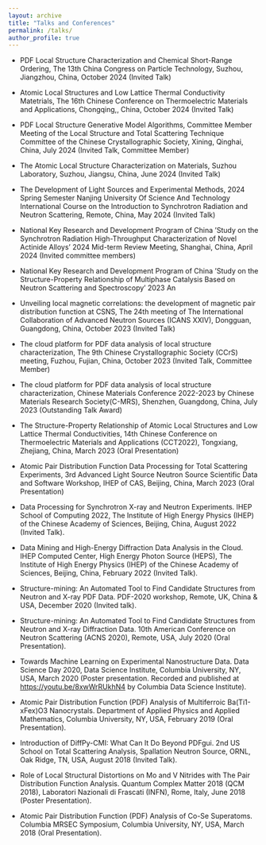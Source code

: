 ```yaml
---
layout: archive
title: "Talks and Conferences"
permalink: /talks/
author_profile: true
---
```


- PDF Local Structure Characterization and Chemical Short-Range Ordering, The 13th China Congress on Particle Technology, Suzhou, Jiangzhou, China, October 2024 (Invited Talk)

- Atomic Local Structures and Low Lattice Thermal Conductivity Matetrials, The 16th Chinese Conference on Thermoelectric Materials and Applications, Chongqing,, China, October 2024 (Invited Talk)

- PDF Local Structure Generative Model Algorithms, Committee Member Meeting of the Local Structure and Total Scattering Technique Committee of the Chinese Crystallographic Society, Xining, Qinghai, China, July 2024 (Invited Talk, Committee Member)

- The Atomic Local Structure Characterization on Materials, Suzhou Laboratory, Suzhou, Jiangsu, China, June 2024 (Invited Talk)

- The Development of Light Sources and Experimental Methods, 2024 Spring Semester Nanjing University Of Science And Technology International Course on the Introduction to Synchrotron Radiation and Neutron Scattering, Remote, China, May 2024 (Invited Talk)

- National Key Research and Development Program of China ’Study on the Synchrotron Radiation High-Throughput Characterization of Novel Actinide Alloys’ 2024 Mid-term Review Meeting, Shanghai, China, April 2024 (Invited committee members)

- National Key Research and Development Program of China ’Study on the Structure-Property Relationship of Multiphase Catalysis Based on Neutron Scattering and Spectroscopy’ 2023 An

- Unveiling local magnetic correlations: the development of magnetic pair distribution function at CSNS, The 24th meeting of The International Collaboration of Advanced Neutron Sources (ICANS XXIV), Dongguan, Guangdong, China, October 2023 (Invited Talk)

- The cloud platform for PDF data analysis of local structure characterization, The 9th Chinese Crystallographic Society (CCrS) meeting, Fuzhou, Fujian, China, October 2023 (Invited Talk, Committee Member)

- The cloud platform for PDF data analysis of local structure characterization, Chinese Materials Conference 2022-2023 by Chinese Materials Research Society(C-MRS), Shenzhen, Guangdong, China, July 2023 (Outstanding Talk Award)

- The Structure-Property Relationship of Atomic Local Structures and Low Lattice Thermal Conductivities, 14th Chinese Conference on Thermoelectric Materials and Applications (CCT2022), Tongxiang, Zhejiang, China, March 2023 (Oral Presentation)

- Atomic Pair Distribution Function Data Processing for Total Scattering Experiments, 3rd Advanced Light Source Neutron Source Scientific Data and Software Workshop, IHEP of CAS, Beijing, China, March 2023 (Oral Presentation)

- Data Processing for Synchrotron X-ray and Neutron Experiments. IHEP School of Computing 2022, The Institute of High Energy Physics (IHEP) of the Chinese Academy of Sciences, Beijing, China, August 2022 (Invited Talk).

- Data Mining and High-Energy Diffraction Data Analysis in the Cloud. IHEP Computed Center, High Energy Photon Source (HEPS), The Institute of High Energy Physics (IHEP) of the Chinese Academy of Sciences, Beijing, China, February 2022 (Invited Talk).

- Structure-mining: An Automated Tool to Find Candidate Structures from Neutron and X-ray PDF Data. PDF-2020 workshop, Remote, UK, China & USA, December 2020 (Invited talk).

-  Structure-mining: An Automated Tool to Find Candidate Structures from Neutron and X-ray Diffraction Data. 10th American Conference on Neutron Scattering (ACNS 2020), Remote, USA, July 2020 (Oral Presentation).

- Towards Machine Learning on Experimental Nanostructure Data. Data Science Day 2020, Data Science Institute, Columbia University, NY, USA, March 2020 (Poster presentation. Recorded and published at https://youtu.be/8xwWrRUkhN4 by Columbia Data Science Institute).

- Atomic Pair Distribution Function (PDF) Analysis of Multiferroic Ba(Ti1-xFex)O3 Nanocrystals. Department of Applied Physics and Applied Mathematics, Columbia University, NY, USA, February 2019 (Oral Presentation).

- Introduction of DiffPy-CMI: What Can It Do Beyond PDFgui. 2nd US School on Total Scattering Analysis, Spallation Neutron Source, ORNL, Oak Ridge, TN, USA, August 2018 (Invited Talk).

- Role of Local Structural Distortions on Mo and V Nitrides with The Pair Distribution Function Analysis. Quantum Complex Matter 2018 (QCM 2018), Laboratori Nazionali di Frascati (INFN), Rome, Italy, June 2018 (Poster Presentation).

- Atomic Pair Distribution Function (PDF) Analysis of Co-Se Superatoms. Columbia MRSEC Symposium, Columbia University, NY, USA, March 2018 (Oral Presentation).





<!-- {% if site.talkmap_link == true %}

<p style="text-decoration:underline;"><a href="/talkmap.html">See a map of all the places I've given a talk!</a></p>

{% endif %}

{% for post in site.talks reversed %}
  {% include archive-single-talk.html %}
{% endfor %}
 -->